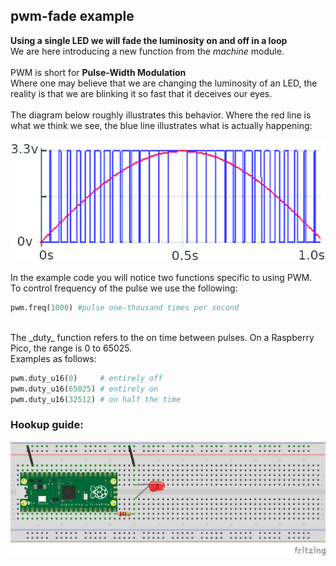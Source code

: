 ## pwm-fade example
**Using a single LED we will fade the luminosity on and off in a loop** <br />
We are here introducing a new function from the _machine_ module.<br />
<br />
PWM is short for __Pulse-Width Modulation__ <br />
Where one may believe that we are changing the luminosity of an LED, the reality is that we are blinking it so fast that it deceives our eyes. <br />
<br />
The diagram below roughly illustrates this behavior. Where the red line is what we think we see, the blue line illustrates what is actually happening:

![pwm-diagram](pwm-diagram.png)

In the example code you will notice two functions specific to using PWM. <br />
To control frequency of the pulse we use the following:

```python
pwm.freq(1000) #pulse one-thousand times per second
```

<br />
The _duty_ function refers to the on time between pulses. On a Raspberry Pico, the range is 0 to 65025.<br />
Examples as follows:

```python
pwm.duty_u16(0)     # entirely off
pwm.duty_u16(65025) # entirely on
pwm.duty_u16(32512) # on half the time
```

### Hookup guide:

![schematic](pwm-hookup.png)

